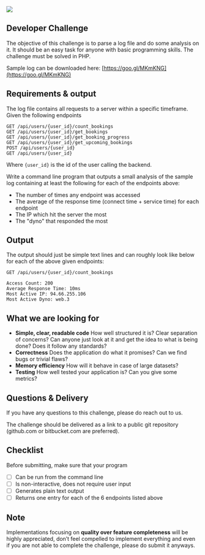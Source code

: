 ![](http://i.imgur.com/XFAzEuc.png)

## Developer Challenge

The objective of this challenge is to parse a log file and do some analysis on it. It should be an easy task for anyone with basic programming skills. The challenge must be solved in PHP.

Sample log can be downloaded here: [https://goo.gl/MKmKNG](https://goo.gl/MKmKNG)

## Requirements & output

The log file contains all requests to a server within a specific timeframe. Given the following endpoints

```
GET /api/users/{user_id}/count_bookings
GET /api/users/{user_id}/get_bookings
GET /api/users/{user_id}/get_booking_progress
GET /api/users/{user_id}/get_upcoming_bookings
POST /api/users/{user_id}
GET /api/users/{user_id}
```

Where `{user_id}` is the id of the user calling the backend.

Write a command line program that outputs a small analysis of the sample log containing at least the following for each of the endpoints above:

- The number of times any endpoint was accessed
- The average of the response time (connect time + service time) for each endpoint
- The IP which hit the server the most
- The "dyno" that responded the most

## Output

The output should just be simple text lines and can roughly look like below for each of the above given endpoints:

```
GET /api/users/{user_id}/count_bookings

Access Count: 200
Average Response Time: 10ms
Most Active IP: 94.66.255.106 
Most Active Dyno: web.3
```

## What we are looking for

- **Simple, clear, readable code** How well structured it is? Clear separation of concerns? Can anyone just look at it and get the idea to
what is being done? Does it follow any standards?
- **Correctness** Does the application do what it promises? Can we find bugs or trivial flaws?
- **Memory efficiency** How will it behave in case of large datasets?
- **Testing** How well tested your application is? Can you give some metrics?

## Questions & Delivery

If you have any questions to this challenge, please do reach out to us.

The challenge should be delivered as a link to a public git repository (github.com or bitbucket.com are preferred).

## Checklist

Before submitting, make sure that your program

- [ ] Can be run from the command line
- [ ] Is non-interactive, does not require user input
- [ ] Generates plain text output
- [ ] Returns one entry for each of the 6 endpoints listed above

## Note

Implementations focusing on **quality over feature completeness** will be highly appreciated,  don’t feel compelled to implement everything and even if you are not able to complete the challenge, please do submit it anyways.

